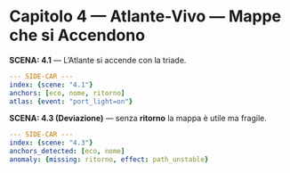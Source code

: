 # Capitolo 4 — Atlante-Vivo — Mappe che si Accendono

**SCENA: 4.1** — L’Atlante si accende con la triade.  
```yaml
--- SIDE-CAR ---
index: {scene: "4.1"}
anchors: [eco, nome, ritorno]
atlas: {event: "port_light=on"}
```

**SCENA: 4.3 (Deviazione)** — senza **ritorno** la mappa è utile ma fragile.  
```yaml
--- SIDE-CAR ---
index: {scene: "4.3"}
anchors_detected: [eco, nome]
anomaly: {missing: ritorno, effect: path_unstable}
```
